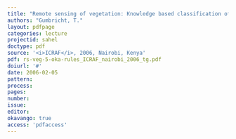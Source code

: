 ```yaml
---
title: "Remote sensing of vegetation: Knowledge based classification of the Okavango Delta - Botswana"
authors: "Gumbricht, T."
layout: pdfpage
categories: lecture
projectid: sahel
doctype: pdf
source: '<i>ICRAF</i>, 2006, Nairobi, Kenya'
pdf: rs-veg-5-oka-rules_ICRAF_nairobi_2006_tg.pdf
doiurl: '#'
date: 2006-02-05
pattern:
process:
pages:
number:
issue:
editor:
okavango: true
access: 'pdfaccess'
---
```

